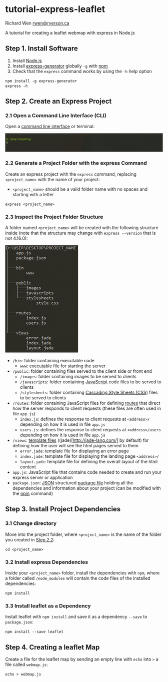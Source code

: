 # tutorial-express-leaflet

Richard Wen <rwen@ryerson.ca>  
  
A tutorial for creating a leaflet webmap with express in Node.js

## Step 1. Install Software

1. Install [Node.js](https://nodejs.org/)
2. Install [express-generator](https://www.npmjs.com/package/express-generator) globally `-g` with [npm](https://docs.npmjs.com/cli/install)
3. Check that the `express` command works by using the `-h` help option

```
npm install -g express-generator
express -h
```

## Step 2. Create an Express Project

### 2.1 Open a Command Line Interface (CLI)

Open a [command line interface](https://en.wikipedia.org/wiki/Command-line_interface) or terminal:

![command_line](images/command_line.gif)

### 2.2 Generate a Project Folder with the express Command

Create an express project with the `express` command, replacing `<project_name>` with the name of your project:

* `<project_name>` should be a valid folder name with no spaces and starting with a letter

```
express <project_name>
```

### 2.3 Inspect the Project Folder Structure

A folder named `<project_name>` will be created with the following structure inside (note that the structure may change with `express --version` that is not 4.16.0):

![project_structure](images/project_structure.png)

* `/bin`: folder containing executable code
	* `www`: executable file for starting the server
* `/public`: folder containing files served to the client side or front end
	* `/images`: folder containing images to be served to clients
	* `/javascripts`: folder containing [JavaScript](https://www.w3schools.com/js/) code files to be served to clients
	* `/stylesheets`: folder containing [Cascading Style Sheets (CSS)](https://www.w3schools.com/css/) files to be served to clients
* `/routes`: folder containing JavaScript files for defining [routes](https://expressjs.com/en/guide/routing.html) that direct how the server responds to client requests (these files are often used in file `app.js`)
	* `index.js`: defines the response to client requests at `<address>/` depending on how it is used in file `app.js`
	* `users.js`: defines the response to client requests at `<address>/users` depending on how it is used in file `app.js`
* `/views`: [template files](https://expressjs.com/en/guide/using-template-engines.html) ((jade)[http://jade-lang.com/] by default) for defining how the user will see the html pages served to them
	* `error.jade`: template file for displaying an error page
	* `index.jade`: template file for displaying the landing page `<address>/`
	* `layout.jade`: template file for defining the overall layout of the html content
* `app.js`: JavaScript file that contains code needed to create and run your express server or application
* `package.json`: [JSON](https://www.json.org/) structured [package file](https://docs.npmjs.com/files/package.json) holding all the dependencies and information about your project (can be modified with the [npm](https://docs.npmjs.com/cli/npm) command)

## Step 3. Install Project Dependencies

### 3.1 Change directory

Move into the project folder, where `<project_name>` is the name of the folder you created in [Step 2.2](#step-22-generate-a-project-folder-with-the-express-command):

```
cd <project_name>
```

### 3.2 Install express Dependencies

Inside your `<project_name>` folder, install the dependencies with `npm`, where a folder called `/node_modules` will contain the code files of the installed dependencies:

```
npm install
```

### 3.3 Install leaflet as a Dependency

Install leaflet with `npm install` and save it as a dependency `--save` to `package.json`:

```
npm install --save leaflet
```

## Step 4. Creating a leaflet Map

Create a file for the leaflet map by sending an empty line with `echo` into `>` a file called `webmap.js`:

```
echo > webmap.js
```

